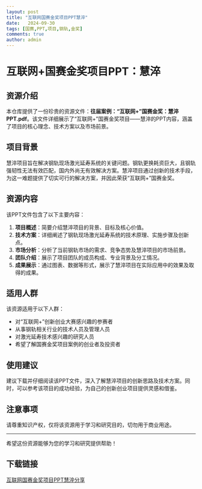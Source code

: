 ```yaml
---
layout: post
title: "互联网国赛金奖项目PPT慧淬"
date:   2024-09-30
tags: [国赛,PPT,项目,钢轨,金奖]
comments: true
author: admin
---
```

# 互联网+国赛金奖项目PPT：慧淬

## 资源介绍

本仓库提供了一份珍贵的资源文件：**往届案例：“互联网+”国赛金奖：慧淬PPT.pdf**。该文件详细展示了“互联网+”国赛金奖项目——慧淬的PPT内容，涵盖了项目的核心理念、技术方案以及市场前景。

## 项目背景

慧淬项目旨在解决钢轨现场激光延寿系统的关键问题。钢轨更换耗资巨大，且钢轨强韧性无法有效匹配，国内外尚无有效解决方案。慧淬项目通过创新的技术手段，为这一难题提供了切实可行的解决方案，并因此荣获“互联网+”国赛金奖。

## 资源内容

该PPT文件包含了以下主要内容：

1. **项目概述**：简要介绍慧淬项目的背景、目标及核心价值。
2. **技术方案**：详细阐述了钢轨现场激光延寿系统的技术原理、实施步骤及创新点。
3. **市场分析**：分析了当前钢轨市场的需求、竞争态势及慧淬项目的市场前景。
4. **团队介绍**：展示了项目团队的成员构成、专业背景及分工情况。
5. **成果展示**：通过图表、数据等形式，展示了慧淬项目在实际应用中的效果及取得的成果。

## 适用人群

该资源适用于以下人群：

- 对“互联网+”创新创业大赛感兴趣的参赛者
- 从事钢轨相关行业的技术人员及管理人员
- 对激光延寿技术感兴趣的研究人员
- 希望了解国赛金奖项目案例的创业者及投资者

## 使用建议

建议下载并仔细阅读该PPT文件，深入了解慧淬项目的创新思路及技术方案。同时，可以参考该项目的成功经验，为自己的创新创业项目提供灵感和借鉴。

## 注意事项

请尊重知识产权，仅将该资源用于学习和研究目的，切勿用于商业用途。

---

希望这份资源能够为您的学习和研究提供帮助！

## 下载链接

[互联网国赛金奖项目PPT慧淬分享](https://pan.quark.cn/s/c53544932225)